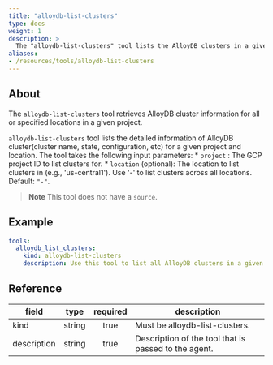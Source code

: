 ```yaml
---
title: "alloydb-list-clusters"
type: docs
weight: 1
description: >
  The "alloydb-list-clusters" tool lists the AlloyDB clusters in a given project and location.
aliases:
- /resources/tools/alloydb-list-clusters
---
```


## About

The `alloydb-list-clusters` tool retrieves AlloyDB cluster information for all or specified locations in a given project.

`alloydb-list-clusters` tool lists the detailed information of AlloyDB cluster(cluster name, state, configuration, etc) for a given project and location. The tool takes the following input parameters:
	* `project` : The GCP project ID to list clusters for.
	* `location` (optional): The location to list clusters in (e.g., 'us-central1'). Use '-' to list clusters across all locations. Default: `"-"`.

> **Note**
> This tool does not have a `source`.

## Example

```yaml
tools:
  alloydb_list_clusters:
    kind: alloydb-list-clusters
    description: Use this tool to list all AlloyDB clusters in a given project and location.
```
## Reference
| **field**   |                  **type**                  | **required** | **description**                                                                                  |
|-------------|:------------------------------------------:|:------------:|--------------------------------------------------------------------------------------------------|
| kind        |                   string                   |     true     | Must be alloydb-list-clusters.                                                                  |                                               |
| description |                   string                   |     true     | Description of the tool that is passed to the agent.                                             |